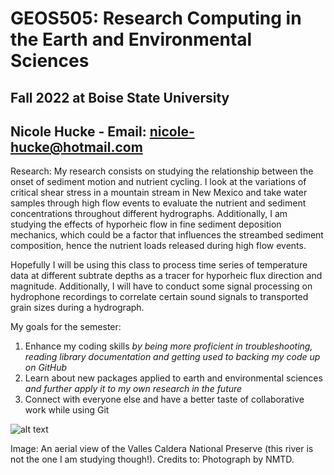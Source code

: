 # GEOS505: Research Computing in the Earth and Environmental Sciences 

## Fall 2022 at Boise State University

## Nicole Hucke - Email: [nicole-hucke@hotmail.com](mailto:nicole-hucke@hotmail.com)

Research: 
My research consists on studying the relationship between the onset of sediment motion and nutrient cycling. I look at the variations of critical shear stress in a mountain stream in New Mexico and take water samples through high flow events to evaluate the nutrient and sediment concentrations throughout different hydrographs. Additionally, I am studying the effects of hyporheic flow in fine sediment deposition mechanics, which could be a factor that influences the streambed sediment composition, hence the nutrient loads released during high flow events. 

Hopefully I will be using this class to process time series of temperature data at different subtrate depths as a tracer for hyporheic flux direction and magnitude. Additionally, I will have to conduct some signal processing on hydrophone recordings to correlate certain sound signals to transported grain sizes during a hydrograph.  

My goals for the semester: 
1. Enhance my coding skills *by being more proficient in troubleshooting, reading library documentation and getting used to backing my code up on GitHub*
2. Learn about new packages applied to earth and environmental sciences *and further apply it to my own research in the future*
3. Connect with everyone else and have a better taste of collaborative work while using Git

![alt text](https://assets.simpleviewinc.com/simpleview/image/upload/c_fill,h_403,q_75,w_604/v1/clients/newmexico/temp_a4719ddf-677e-4c80-9959-7d2125d529a5.jpg)

Image: An aerial view of the Valles Caldera National Preserve (this river is not the one I am studying though!). Credits to: Photograph by NMTD.
